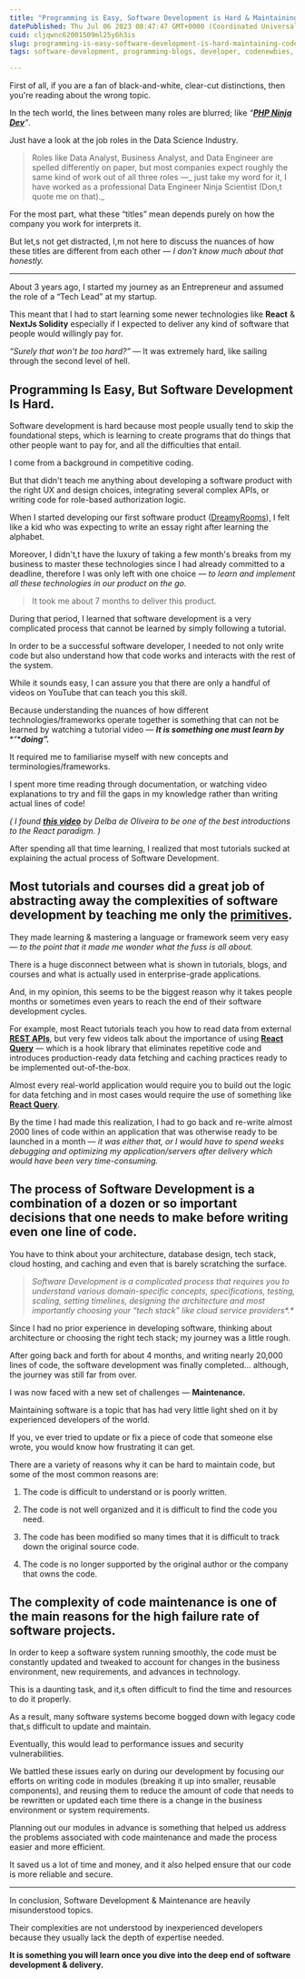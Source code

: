 ```yaml
---
title: "Programming is Easy, Software Development is Hard & Maintaining Code is the Hardest"
datePublished: Thu Jul 06 2023 08:47:47 GMT+0000 (Coordinated Universal Time)
cuid: cljqwnc62001509ml25y6h3is
slug: programming-is-easy-software-development-is-hard-maintaining-code-is-the-hardest
tags: software-development, programming-blogs, developer, codenewbies, 2023

---
```


First of all, if you are a fan of black-and-white, clear-cut distinctions, then you're reading about the wrong topic.

In the tech world, the lines between many roles are blurred; like *“*[***PHP Ninja Dev***](https://www.mendeley.com/careers/job/php-ninja-developer-1292294)*”*.

Just have a look at the job roles in the Data Science Industry.

> Roles like Data Analyst, Business Analyst, and Data Engineer are spelled differently on paper, but most companies expect roughly the same kind of work out of all three roles —\_ just take my word for it, I have worked as a professional Data Engineer Ninja Scientist (Don,t quote me on that).\_

For the most part, what these “titles” mean depends purely on how the company you work for interprets it.

But let,s not get distracted, I,m not here to discuss the nuances of how these titles are different from each other — *I don't know much about that honestly.*

---

About 3 years ago, I started my journey as an Entrepreneur and assumed the role of a “Tech Lead” at my startup.

This meant that I had to start learning some newer technologies like **React** & **NextJs Solidity** especially if I expected to deliver any kind of software that people would willingly pay for.

*“Surely that won't be too hard?” —* It was extremely hard, like sailing through the second level of hell.

## **Programming Is Easy, But Software Development Is Hard.**

Software development is hard because most people usually tend to skip the foundational steps, which is learning to create programs that do things that other people want to pay for, and all the difficulties that entail.

I come from a background in competitive coding.

But that didn't teach me anything about developing a software product with the right UX and design choices, integrating several complex APIs, or writing code for role-based authorization logic.

When I started developing our first software product ([DreamyRooms](https://dreamyrooms.vercel.app/)), I felt like a kid who was expecting to write an essay right after learning the alphabet.

Moreover, I didn't,t have the luxury of taking a few month's breaks from my business to master these technologies since I had already committed to a deadline, therefore I was only left with one choice — *to learn and implement all these technologies in our product on the go.*

> It took me about 7 months to deliver this product.

During that period, I learned that software development is a very complicated process that cannot be learned by simply following a tutorial.

In order to be a successful software developer, I needed to not only write code but also understand how that code works and interacts with the rest of the system.

While it sounds easy, I can assure you that there are only a handful of videos on YouTube that can teach you this skill.

Because understanding the nuances of how different technologies/frameworks operate together is something that can not be learned by watching a tutorial video — ***It is something one must learn by*** *“****doing”.***

It required me to familiarise myself with new concepts and terminologies/frameworks.

I spent more time reading through documentation, or watching video explanations to try and fill the gaps in my knowledge rather than writing actual lines of code!

*( I found* [***this video***](https://www.youtube.com/watch?v=jsYBiB6Vt9w) *by Delba de Oliveira to be one of the best introductions to the React paradigm. )*

After spending all that time learning, I realized that most tutorials sucked at explaining the actual process of Software Development.

## **Most tutorials and courses did a great job of abstracting away the complexities of software development by teaching me only the** [**primitives**](https://en.wikipedia.org/wiki/Language_primitive#:~:text=In%20computing%2C%20language%20primitives%20are,an%20expression%20in%20a%20language.)**.**

They made learning & mastering a language or framework seem very easy — *to the point that it made me wonder what the fuss is all about.*

There is a huge disconnect between what is shown in tutorials, blogs, and courses and what is actually used in enterprise-grade applications.

And, in my opinion, this seems to be the biggest reason why it takes people months or sometimes even years to reach the end of their software development cycles.

For example, most React tutorials teach you how to read data from external [**REST APIs**](https://www.redhat.com/en/topics/api/what-is-a-rest-api#:~:text=A%20REST%20API%20%28also%20known,by%20computer%20scientist%20Roy%20Fielding.), but very few videos talk about the importance of using [**React Query**](https://react-query.tanstack.com/) — which is a hook library that eliminates repetitive code and introduces production-ready data fetching and caching practices ready to be implemented out-of-the-box.

Almost every real-world application would require you to build out the logic for data fetching and in most cases would require the use of something like [**React Query**](https://react-query.tanstack.com/).

By the time I had made this realization, I had to go back and re-write almost 2000 lines of code within an application that was otherwise ready to be launched in a month — *it was either that, or I would have to spend weeks debugging and optimizing my application/servers after delivery which would have been very time-consuming.*

## **The process of Software Development is a combination of a dozen or so important decisions that one needs to make before writing even one line of code.**

You have to think about your architecture, database design, tech stack, cloud hosting, and caching and even that is barely scratching the surface.

> *Software Development is a complicated process that requires you to understand various domain-specific concepts, specifications, testing, scaling, setting timelines, designing the architecture and most importantly choosing your “tech stack” like cloud service providers\*.\**

Since I had no prior experience in developing software, thinking about architecture or choosing the right tech stack; my journey was a little rough.

After going back and forth for about 4 months, and writing nearly 20,000 lines of code, the software development was finally completed… although, the journey was still far from over.

I was now faced with a new set of challenges — **Maintenance.**

Maintaining software is a topic that has had very little light shed on it by experienced developers of the world.

If you, ve ever tried to update or fix a piece of code that someone else wrote, you would know how frustrating it can get.

There are a variety of reasons why it can be hard to maintain code, but some of the most common reasons are:

1. The code is difficult to understand or is poorly written.
    
2. The code is not well organized and it is difficult to find the code you need.
    
3. The code has been modified so many times that it is difficult to track down the original source code.
    
4. The code is no longer supported by the original author or the company that owns the code.
    

## **The complexity of code maintenance is one of the main reasons for the high failure rate of software projects.**

In order to keep a software system running smoothly, the code must be constantly updated and tweaked to account for changes in the business environment, new requirements, and advances in technology.

This is a daunting task, and it,s often difficult to find the time and resources to do it properly.

As a result, many software systems become bogged down with legacy code that,s difficult to update and maintain.

Eventually, this would lead to performance issues and security vulnerabilities.

We battled these issues early on during our development by focusing our efforts on writing code in modules (breaking it up into smaller, reusable components), and reusing them to reduce the amount of code that needs to be rewritten or updated each time there is a change in the business environment or system requirements.

Planning out our modules in advance is something that helped us address the problems associated with code maintenance and made the process easier and more efficient.

It saved us a lot of time and money, and it also helped ensure that our code is more reliable and secure.

---

In conclusion, Software Development & Maintenance are heavily misunderstood topics.

Their complexities are not understood by inexperienced developers because they usually lack the depth of expertise needed.

**It is something you will learn once you dive into the deep end of software development & delivery.**